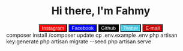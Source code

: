 <h1 align="center">Hi there, I'm Fahmy</h1>
<div align="center">
  <a href="https://www.instagram.com/fahmyfauzii/"><button style="background-color: red; color: white">Instagram</button></a>
  <a href="https://web.facebook.com/fahmy.fauzi.3150/"><button style="background-color: blue; color: white">Facebook</button></a>
  <a href="https://github.com/fahmyfauzi"><button style="background-color: black; color: white">Github</button></a>
  <a href="https://twitter.com/FahmyFauzi10"><button style="background-color: #48cae4; color: white">Twitter</button></a>
  <a href="mailto:fahmyfauzii@gmail.com?subject=from%20github"><button style="background-color: #d00000; color: white">E-mail</button></a>
</div>

<div>
composer install /composer update
cp .env.example .env
php artisan key:generate
php artisan migrate --seed
php artisan serve
</div>
